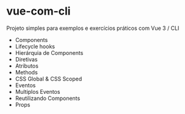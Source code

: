 # vue-com-cli 

Projeto simples para exemplos e exercícios práticos com Vue 3 / CLI

- Components
- Lifecycle hooks
- Hierárquia de Components
- Diretivas
- Atributos
- Methods
- CSS Global & CSS Scoped
- Eventos
- Multiplos Eventos
- Reutilizando Components
- Props